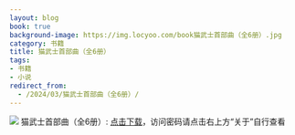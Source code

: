 ```yaml
---
layout: blog
book: true
background-image: https://img.locyoo.com/book猫武士首部曲（全6册）.jpg
category: 书籍
title: 猫武士首部曲（全6册）
tags:
- 书籍
- 小说
redirect_from:
  - /2024/03/猫武士首部曲（全6册）/
---
```

![](https://img.locyoo.com/book猫武士首部曲（全6册）.jpg)
猫武士首部曲（全6册）: <a name = "ref1" href="https://url18.ctfile.com/f/50983618-1375544104-1541c7?p=3619">点击下载</a>，访问密码请点击右上方“关于”自行查看